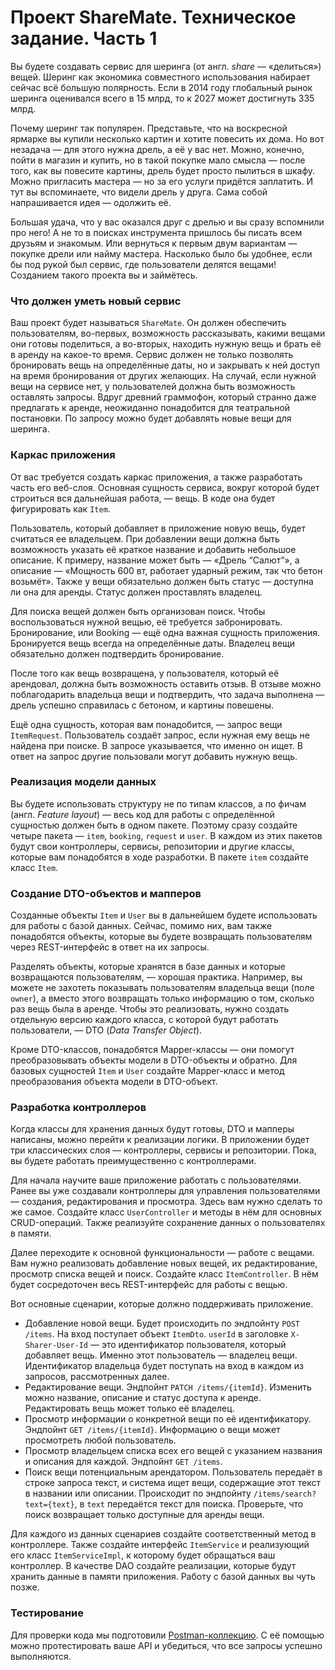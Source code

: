 # Проект ShareMate. Техническое задание. Часть 1

Вы будете создавать сервис для шеринга (от англ. _share_ — «делиться») вещей. Шеринг как экономика совместного
использования набирает сейчас всё большую полярность. Если в 2014 году глобальный рынок шеринга оценивался всего в 15
млрд, то к 2027 может достигнуть 335 млрд.

Почему шеринг так популярен. Представьте, что на воскресной ярмарке вы купили несколько картин и хотите повесить их
дома. Но вот незадача — для этого нужна дрель, а её у вас нет. Можно, конечно, пойти в магазин и купить, но в такой
покупке мало смысла — после того, как вы повесите картины, дрель будет просто пылиться в шкафу. Можно пригласить
мастера — но за его услуги придётся заплатить. И тут вы вспоминаете, что видели дрель у друга. Сама собой напрашивается
идея — одолжить её.

Большая удача, что у вас оказался друг с дрелью и вы сразу вспомнили про него! А не то в поисках инструмента пришлось бы
писать всем друзьям и знакомым. Или вернуться к первым двум вариантам — покупке дрели или найму мастера. Насколько было
бы удобнее, если бы под рукой был сервис, где пользователи делятся вещами! Созданием такого проекта вы и займётесь.

### Что должен уметь новый сервис

Ваш проект будет называться `ShareMate`. Он должен обеспечить пользователям, во-первых, возможность рассказывать, какими
вещами они готовы поделиться, а во-вторых, находить нужную вещь и брать её в аренду на какое-то время.
Сервис должен не только позволять бронировать вещь на определённые даты, но и закрывать к ней доступ на время
бронирования от других желающих. На случай, если нужной вещи на сервисе нет, у пользователей должна быть возможность
оставлять запросы. Вдруг древний граммофон, который странно даже предлагать к аренде, неожиданно понадобится для
театральной постановки. По запросу можно будет добавлять новые вещи для шеринга.

### Каркас приложения

От вас требуется создать каркас приложения, а также разработать часть его веб-слоя. Основная сущность сервиса, вокруг
которой будет строиться вся дальнейшая работа, — вещь. В коде она будет фигурировать как `Item`.

Пользователь, который добавляет в приложение новую вещь, будет считаться ее владельцем. При добавлении вещи должна быть
возможность указать её краткое название и добавить небольшое описание. К примеру, название может быть — «Дрель “Салют”»,
а описание — «Мощность 600 вт, работает ударный режим, так что бетон возьмёт». Также у вещи обязательно должен быть
статус — доступна ли она для аренды. Статус должен проставлять владелец.

Для поиска вещей должен быть организован поиск. Чтобы воспользоваться нужной вещью, её требуется забронировать.
Бронирование, или Booking — ещё одна важная сущность приложения. Бронируется вещь всегда на определённые даты. Владелец
вещи обязательно должен подтвердить бронирование.

После того как вещь возвращена, у пользователя, который её арендовал, должна быть возможность оставить отзыв. В отзыве
можно поблагодарить владельца вещи и подтвердить, что задача выполнена — дрель успешно справилась с бетоном, и картины
повешены.

Ещё одна сущность, которая вам понадобится, — запрос вещи `ItemRequest`. Пользователь создаёт запрос, если нужная ему
вещь
не найдена при поиске. В запросе указывается, что именно он ищет. В ответ на запрос другие пользовали могут добавить
нужную вещь.

### Реализация модели данных

Вы будете использовать структуру не по типам классов, а по фичам (англ. _Feature layout_) — весь код для работы с
определённой сущностью должен быть в одном пакете. Поэтому сразу создайте четыре пакета — `item`, `booking`, `request`
и `user`.
В каждом из этих пакетов будут свои контроллеры, сервисы, репозитории и другие классы, которые вам понадобятся в ходе
разработки. В пакете `item` создайте класс `Item`.

### Создание DTO-объектов и мапперов

Созданные объекты `Item` и `User` вы в дальнейшем будете использовать для работы с базой данных. Сейчас, помимо них, вам
также понадобятся объекты, которые вы будете возвращать пользователям через
REST-интерфейс в ответ на их запросы.

Разделять объекты, которые хранятся в базе данных и которые возвращаются пользователям, — хорошая практика. Например, вы
можете не захотеть показывать пользователям владельца вещи (поле `owner`), а вместо этого возвращать только информацию о
том, сколько раз вещь была в аренде. Чтобы это реализовать, нужно создать отдельную версию каждого класса, с которой
будут работать пользователи, — DTO (_Data Transfer Object_).

Кроме DTO-классов, понадобятся Mapper-классы — они помогут преобразовывать объекты модели в DTO-объекты и обратно. Для
базовых сущностей `Item` и `User` создайте Mapper-класс и метод преобразования объекта модели в DTO-объект.

### Разработка контроллеров

Когда классы для хранения данных будут готовы, DTO и мапперы написаны, можно перейти к реализации логики. В приложении
будет три классических слоя — контроллеры, сервисы и репозитории. Пока, вы будете работать преимущественно с
контроллерами.

Для начала научите ваше приложение работать с пользователями. Ранее вы уже создавали контроллеры для управления
пользователями — создания, редактирования и просмотра. Здесь вам нужно сделать то же самое. Создайте класс
`UserController` и методы в нём для основных CRUD-операций. Также реализуйте сохранение данных о пользователях в памяти.

Далее переходите к основной функциональности — работе с вещами. Вам нужно реализовать добавление новых
вещей, их редактирование, просмотр списка вещей и поиск. Создайте класс `ItemController`. В нём будет сосредоточен весь
REST-интерфейс для работы с вещью.

Вот основные сценарии, которые должно поддерживать приложение.

- Добавление новой вещи. Будет происходить по эндпойнту `POST /items`. На вход поступает объект `ItemDto`. `userId` в
  заголовке `X-Sharer-User-Id` — это идентификатор пользователя, который добавляет вещь. Именно этот пользователь —
  владелец вещи. Идентификатор владельца будет поступать на вход в каждом из запросов, рассмотренных далее.
- Редактирование вещи. Эндпойнт `PATCH /items/{itemId}`. Изменить можно название, описание и статус доступа к аренде.
  Редактировать вещь может только её владелец.
- Просмотр информации о конкретной вещи по её идентификатору. Эндпойнт `GET /items/{itemId}`. Информацию о вещи может
  просмотреть любой пользователь.
- Просмотр владельцем списка всех его вещей с указанием названия и описания для каждой. Эндпойнт `GET /items`.
- Поиск вещи потенциальным арендатором. Пользователь передаёт в строке запроса текст, и система ищет вещи, содержащие
  этот текст в названии или описании. Происходит по эндпойнту `/items/search?text={text}`, в `text` передаётся текст для
  поиска. Проверьте, что поиск возвращает только доступные для аренды вещи.

Для каждого из данных сценариев создайте соответственный метод в контроллере. Также создайте интерфейс `ItemService` и
реализующий его класс `ItemServiceImpl`, к которому будет обращаться ваш контроллер. В качестве DAO создайте реализации,
которые будут хранить данные в памяти приложения. Работу с базой данных вы чуть позже.

### Тестирование

Для проверки кода мы подготовили [Postman-коллекцию](postman.json). С её помощью можно протестировать ваше API и
убедиться, что все
запросы успешно выполняются.

